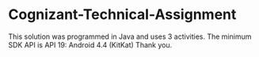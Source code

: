 # Cognizant-Technical-Assignment
This solution was programmed in Java and uses 3 activities.
The minimum SDK API is API 19: Android 4.4 (KitKat)
Thank you.
